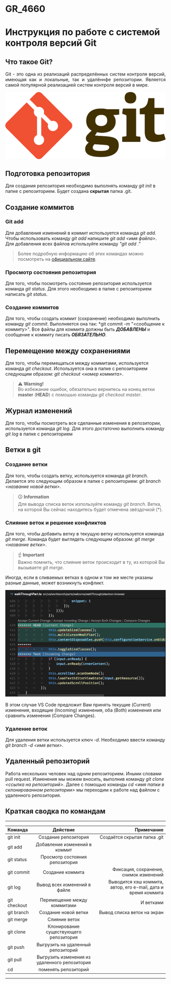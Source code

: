 # GR_4660

# Инструкция по работе с системой контроля версий Git

## Что такое Git?
<p style="text-align: justify;">Git - это одна из реализаций распределённых систем контроля версий, имеющая как и локальные, так и удалённфе репозитории. Является самой популярной реализацией систем контроля версий в мире.  </p>

![Git лого](Git-logo.svg.png) 

## Подготовка репозитория
Для создания репозитория необходимо выполнять команду *git init* в папке с репозиторием. Будет создана **скрытая** папка .git.

## Создание коммитов

### Git add
Для добавления изменений в коммит используется команда *git add*. Чтобы использовать команду *git add* напишите *git add <имя файла>*. Для добавления всех файлов используйте команду *"git add ."*
>Более подробную информацию об этих командах можно посмотреть на [официальном сайте][def].

### Просмотр состояния репозитория

Для того, чтобы посмотреть состояние репозитория используется команда *git status*. Для этого необходимо в папке с репозиторием написать *git status*.

### Создание коммитов

Для того, чтобы создать коммит (сохранение) необходимо выполнить команду *git commit*. Выполняется она так: *git commit -m "<сообщение к коммиту>". Все файлы для коммита должны быть *__ДОБАВЛЕНЫ__* и сообщение к коммиту писать *__ОБЯЗАТЕЛЬНО__*.

## Перемещение между сохранениями

Для того, чтобы перемещаться между коммитами, используется команда *git checkout*. Используется она в папке с репозиторием следующим образом: *git checkout <номер коммита>*.

> &#9888; **Warning!**  
> Во избежание ошибок, обязательно вернитесь на конец ветки **master** (**HEAD**) с помошью команды *git checkout master*.


## Журнал изменений

Для того, чтобы посмотреть все сделанные изменения в репозитории, используется команда *git log*. Для этого достаточно выполнить команду *git log* в папке с репозиторием

## Ветки в git

### Создание ветки

Для того, чтобы создать ветку, используется команда *git branch*. Делается это следующим образом в папке с репозиторием: *git branch <название новой ветки>*.

> &#128712; **Information**  
> Для вывода списка веток изпользуйте команду *git branch*. Ветка, на которой Вы сейчас находитесь будет отмечена звёздочкой (\*).

### Слияние веток и решение конфликтов

Для того, чтобы добавить ветку в текущую ветку используется команда *git merge*. Команда будет выглядеть следующим образом: *git merge <название ветки>*.

> &#9757; **Important**  
> Важно помнить, что слияние веток происходит в ту, из которой Вы вызываете *git merge*.

Иногда, если в сливаемых ветках в одном и том же месте указаны разные данные, может возникнуть конфликт.  

![Пример конфликта VS code](merge-conflict-in-vscode.png "Пример конфликта слияния в VS Code")

В этом случае VS Code предложит Вам принять текущие (Current) изменения, входящие (Incoming) изменения, оба (Both) изменения или сравнить изменения (Compare Changes).

### Удаление веток

Для удаления ветки используется ключ *-d*. Необходимо ввести команду *git branch -d <имя ветки>*.

## Удаленный репозиторий

Работа нескольких человек над одним репозиторием. Иными словами pull request. Изменения мы можем вносить, выполнив команду *git clone <ссылка на репозиторий>*.
Далее с помощью команды *cd <имя папки в склонированном репозитории>* мы переходим к работе над файлом с удаленного репозитория.

## Краткая сводка по командам
---
|Команда|Действие|Примечание
|:-|:-:|-:
|git init|Создание репозитория|Создаётся скрытая папка .git
|git add|Добавление изменений в коммит|
|git status|Просмотр состояния репозитория|
|git commit|Создание коммита|Фиксация, сохранение, снимок изменений
|git log|Вывод всех изменений в файле|Выводится хэш коммита, автор, его e-mail, дата и время коммита
|git checkout|Перемещение между коммитами|И ветками
|git branch|Создание новой ветки|Вывод списка веток на экран
|git merge|Слияние веток|
|git clone|Клонирование существующего репозитория|
|git push|Выгрузить на удаленный репозиторий|
|git pull|Выгрузить изменения из удаленного репозитория|
|cd|поменять репозиторий|
---





[def]: https://git-scm.com/book/ru/v2/%D0%9E%D1%81%D0%BD%D0%BE%D0%B2%D1%8B-Git-%D0%A1%D0%BE%D0%B7%D0%B4%D0%B0%D0%BD%D0%B8%D0%B5-Git-%D1%80%D0%B5%D0%BF%D0%BE%D0%B7%D0%B8%D1%82%D0%BE%D1%80%D0%B8%D1%8F